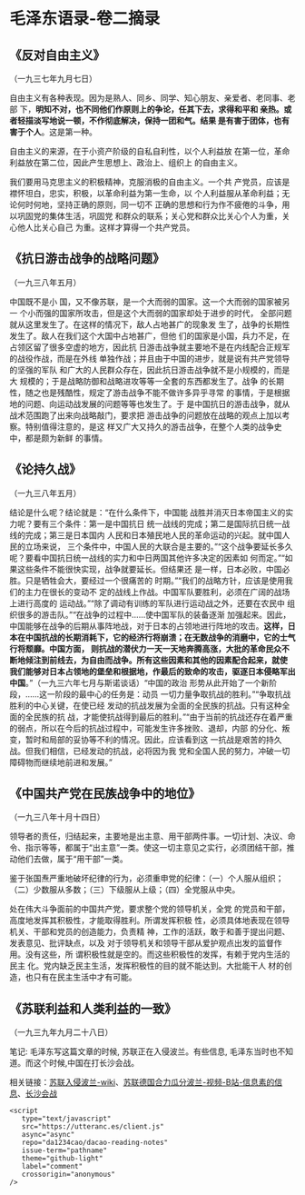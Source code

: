 # 毛泽东语录-卷二摘录

## 《反对自由主义》

（一九三七年九月七日）

自由主义有各种表现。因为是熟人、同乡、同学、知心朋友、亲爱者、老同事、老部 下，**明知不对，也不同他们作原则上的争论，任其下去，求得和平和 亲热。或者轻描淡写地说一顿，不作彻底解决，保持一团和气。结果 是有害于团体，也有害于个人**。这是第一种。

自由主义的来源，在于小资产阶级的自私自利性，以个人利益放 在第一位，革命利益放在第二位，因此产生思想上、政治上、组织上 的自由主义。

我们要用马克思主义的积极精神，克服消极的自由主义。一个共 产党员，应该是襟怀坦白，忠实，积极，以革命利益为第一生命，以 个人利益服从革命利益；无论何时何地，坚持正确的原则，同一切不 正确的思想和行为作不疲倦的斗争，用以巩固党的集体生活，巩固党 和群众的联系；关心党和群众比关心个人为重，关心他人比关心自己 为重。这样才算得一个共产党员。

## 《抗日游击战争的战略问题》

（一九三八年五月）

中国既不是小 国，又不像苏联，是一个大而弱的国家。这一个大而弱的国家被另一 个小而强的国家所攻击，但是这个大而弱的国家却处于进步的时代， 全部问题就从这里发生了。在这样的情况下，敌人占地甚广的现象发 生了，战争的长期性发生了。敌人在我们这个大国中占地甚广，但他 们的国家是小国，兵力不足，在占领区留了很多空虚的地方，因此抗 日游击战争就主要地不是在内线配合正规军的战役作战，而是在外线 单独作战；并且由于中国的进步，就是说有共产党领导的坚强的军队 和广大的人民群众存在，因此抗日游击战争就不是小规模的，而是大 规模的；于是战略防御和战略进攻等等一全套的东西都发生了。战争 的长期性，随之也是残酷性，规定了游击战争不能不做许多异乎寻常 的事情，于是根据地的问题、向运动战发展的问题等等也发生了。于 是中国抗日的游击战争，就从战术范围跑了出来向战略敲门，要求把 游击战争的问题放在战略的观点上加以考察。特别值得注意的，是这 样又广大又持久的游击战争，在整个人类的战争史中，都是颇为新鲜 的事情。

## 《论持久战》

（一九三八年五月）

结论是什么呢？结论就是：“在什么条件下，中国能 战胜并消灭日本帝国主义的实力呢？要有三个条件：第一是中国抗日 统一战线的完成；第二是国际抗日统一战线的完成；第三是日本国内 人民和日本殖民地人民的革命运动的兴起。就中国人民的立场来说， 三个条件中，中国人民的大联合是主要的。”“这个战争要延长多久 呢？要看中国抗日统一战线的实力和中日两国其他许多决定的因素如 何而定。”“如果这些条件不能很快实现，战争就要延长。但结果还 是一样，日本必败，中国必胜。只是牺牲会大，要经过一个很痛苦的 时期。”“我们的战略方针，应该是使用我们的主力在很长的变动不 定的战线上作战。中国军队要胜利，必须在广阔的战场上进行高度的 运动战。”“除了调动有训练的军队进行运动战之外，还要在农民中 组织很多的游击队。”“在战争的过程中……使中国军队的装备逐渐 加强起来。因此，中国能够在战争的后期从事阵地战，对于日本的占领地进行阵地的攻击。**这样，日本在中国抗战的长期消耗下，它的经济行将崩溃；在无数战争的消磨中，它的士气行将颓靡。中国方面， 则抗战的潜伏力一天一天地奔腾高涨，大批的革命民众不断地倾注到前线去，为自由而战争。所有这些因素和其他的因素配合起来，就使 我们能够对日本占领地的堡垒和根据地，作最后的致命的攻击，驱逐日本侵略军出中国**。”（一九三六年七月与斯诺谈话）“中国的政治 形势从此开始了一个新阶段，……这一阶段的最中心的任务是：动员 一切力量争取抗战的胜利。”“争取抗战胜利的中心关键，在使已经 发动的抗战发展为全面的全民族的抗战。只有这种全面的全民族的抗 战，才能使抗战得到最后的胜利。”“由于当前的抗战还存在着严重 的弱点，所以在今后的抗战过程中，可能发生许多挫败、退却，内部 的分化、叛变，暂时和局部的妥协等不利的情况。因此，应该看到这 一抗战是艰苦的持久战。但我们相信，已经发动的抗战，必将因为我 党和全国人民的努力，冲破一切障碍物而继续地前进和发展。”

## 《中国共产党在民族战争中的地位》

（一九三八年十月十四日）

领导者的责任，归结起来，主要地是出主意、用干部两件事。一切计划、决议、命令、指示等等，都属于“出主意”一类。使这一切主意见之实行，必须团结干部，推动他们去做，属于“用干部”一类。

鉴于张国焘严重地破坏纪律的行为，必须重申党的纪律：（一）个人服从组织；（二）少数服从多数；（三）下级服从上级；（四）全党服从中央。

处在伟大斗争面前的中国共产党，要求整个党的领导机关，全党 的党员和干部，高度地发挥其积极性，才能取得胜利。所谓发挥积极 性，必须具体地表现在领导机关、干部和党员的创造能力，负责精 神，工作的活跃，敢于和善于提出问题、发表意见、批评缺点，以及 对于领导机关和领导干部从爱护观点出发的监督作用。没有这些，所 谓积极性就是空的。而这些积极性的发挥，有赖于党内生活的民主 化。党内缺乏民主生活，发挥积极性的目的就不能达到。大批能干人 材的创造，也只有在民主生活中才有可能。

## 《苏联利益和人类利益的一致》

（一九三九年九月二十八日）

笔记: 毛泽东写这篇文章的时候, 苏联正在入侵波兰。有些信息, 毛泽东当时也不知道。而这个时候,中国在打长沙会战。

相关链接：[苏联入侵波兰-wiki](https://zh.wikipedia.org/zh-hans/%E8%98%87%E8%81%AF%E5%85%A5%E4%BE%B5%E6%B3%A2%E8%98%AD)、[苏联德国合力瓜分波兰-视频-B站-信息素的信息](https://www.bilibili.com/video/BV1Jt4y1e7hH/)、[长沙会战](https://zh.wikipedia.org/wiki/%E9%95%BF%E6%B2%99%E4%BC%9A%E6%88%98)

```{raw} html
<script
   type="text/javascript"
   src="https://utteranc.es/client.js"
   async="async"
   repo="da1234cao/dacao-reading-notes"
   issue-term="pathname"
   theme="github-light"
   label="comment"
   crossorigin="anonymous"
/>
```